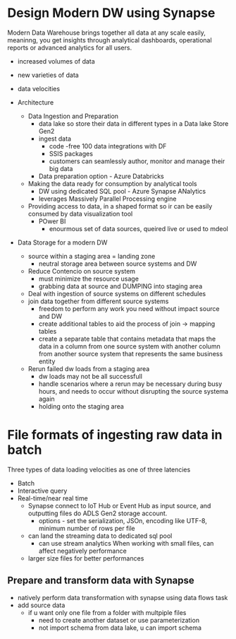 # Design Modern DW using Synapse

Modern Data Warehouse brings together all data at any scale easily, meaninng, you get insights through analytical dashboards, operational reports or advanced analytics for all users.
- increased volumes of data
- new varieties of data
- data velocities

- Architecture
    - Data Ingestion and Preparation
        - data lake so store their data in different types in a Data lake Store Gen2
        - ingest data
            - code -free 100 data integrations with DF
            - SSIS packages
            - customers can seamlessly author, monitor and manage their big data 
        - Data preparation option - Azure Databricks
    - Making the data ready for consumption by analytical tools
        - DW using dedicated SQL pool - Azure Synapse ANalytics
        - leverages Massively Parallel Processing engine
    - Providing access to data, in a shaped format so ir can be easily consumed by data visualization tool
        - POwer BI 
            - enourmous set of data sources, queired live or used to mdeol
    
- Data Storage for a modern DW
    - source within a staging area = landing zone
        - neutral storage area between source systems and DW
    - Reduce Contencio on source system
        - must minimize the resource usage
        - grabbing data at source and DUMPING into staging area
    - Deal with ingestion of source systems on different schedules
    - join data together from different source systems
        - freedom to perform any work you need without impact source and DW
        - create additional tables to aid the process of join -> mapping tables
        - create a separate table that contains metadata that maps the data in a column from one source system with another column from another source system that represents the same business entity
    - Rerun failed dw loads from a staging area
        - dw loads may not be all successfull
        - handle scenarios where a rerun may be necessary during busy hours, and needs to occur without disrupting the source systema again
        - holding onto the staging area

# File formats of ingesting raw data in batch

Three types of data loading velocities as one of three latencies
- Batch
- Interactive query
- Real-time/near real time
    - Synapse connect to IoT Hub or Event Hub as input source, and outputting files do ADLS Gen2 storage account.
        - options - set the serialization, JSOn, encoding like UTF-8, minimum number of rows per file
    - can land the streaming data to dedicated sql pool
        - can use stream analytics
When working with small files, can affect negatively performance
    - larger size files for better performances

## Prepare and transform data with Synapse

- natively perform data transformation with synapse using data flows task
- add source data 
    - if u want only one file from a folder with multpiple files
        - need to create another dataset or use parameterization
        - not import schema from data lake, u can import schema
